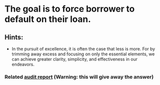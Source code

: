 # The goal is to force borrower to default on their loan. 

## Hints: 
- In the pursuit of excellence, it is often the case that less is more. For by trimming away excess and focusing on only the essential elements, we can achieve greater clarity, simplicity, and effectiveness in our endeavors.


### Related [audit report](https://github.com/devNamedKiki/Audits/blob/main/Contests/002-m.md) (Warning: this will give away the answer)